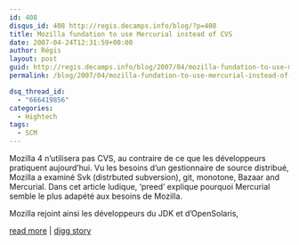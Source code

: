 ```yaml
---
id: 408
disqus_id: 408 http://regis.decamps.info/blog/?p=408
title: Mozilla fundation to use Mercurial instead of CVS
date: 2007-04-24T12:31:59+00:00
author: Régis
layout: post
guid: http://regis.decamps.info/blog/2007/04/mozilla-fundation-to-use-mercurial-instead-of-cvs/
permalink: /blog/2007/04/mozilla-fundation-to-use-mercurial-instead-of-cvs/

dsq_thread_id:
  - "666419856"
categories:
  - Hightech
tags:
  - SCM
---
```

Mozilla 4 n’utilisera pas CVS, au contraire de ce que les développeurs pratiquent aujourd’hui.
Vu les besoins d’un gestionnaire de source distribué, Mozilla a examiné Svk (distrbuted subversion), git, monotone, Bazaar and Mercurial. Dans cet article ludique, &lsquo;preed’ explique pourquoi Mercurial semble le plus adapété aux besoins de Mozilla.

Mozilla rejoint ainsi les développeurs du JDK et d’OpenSolaris, 

[read more](http://weblogs.mozillazine.org/preed/2007/04/version_control_system_shootou_1.html) | [digg story](http://digg.com/programming/Mozilla_fundation_to_use_Mercurial_instead_of_CVS)
